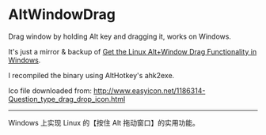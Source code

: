# AltWindowDrag

Drag window by holding Alt key and dragging it, works on Windows.

It's just a mirror & backup of [Get the Linux Alt+Window Drag Functionality in Windows](http://www.howtogeek.com/howto/windows-vista/get-the-linux-altwindow-drag-functionality-in-windows/).

I recompiled the binary using AltHotkey's ahk2exe.

Ico file downloaded from: <http://www.easyicon.net/1186314-Question_type_drag_drop_icon.html>

---

Windows 上实现 Linux 的【按住 Alt 拖动窗口】的实用功能。
